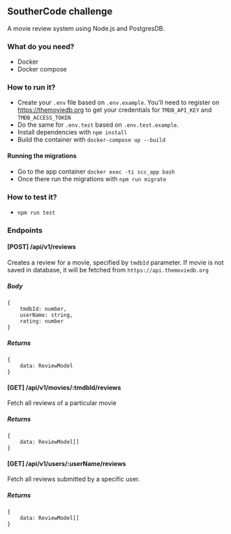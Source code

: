 ## SoutherCode challenge
A movie review system using Node.js and PostgresDB.

### What do you need?
- Docker
- Docker compose

### How to run it?
- Create your `.env` file based on `.env.example`. You'll need to register on https://themoviedb.org to get your credentials for `TMDB_API_KEY` and `TMDB_ACCESS_TOKEN`
- Do the same for `.env.test` based on `.env.test.example`.
- Install dependencies with `npm install`
- Build the container with `docker-compose up --build`

#### Running the migrations
- Go to the app container `docker exec -ti scc_app bash`
- Once there run the migrations with `npm run migrate`

### How to test it?
- `npm run test`

### Endpoints
#### [POST] /api/v1/reviews
Creates a review for a movie, specified by `tmdbId` parameter. If movie is not saved in database, it will be fetched from `https://api.themoviedb.org`

##### Body
```
{
    tmdbId: number,
    userName: string,
    rating: number
}
```
##### Returns
```
{
    data: ReviewModel
}
```

#### [GET] /api/v1/movies/:tmdbId/reviews
Fetch all reviews of a particular movie

##### Returns
```
{
    data: ReviewModel[]
}
```

#### [GET] /api/v1/users/:userName/reviews
Fetch all reviews submitted by a specific user.
##### Returns
```
{
    data: ReviewModel[]
}
```
